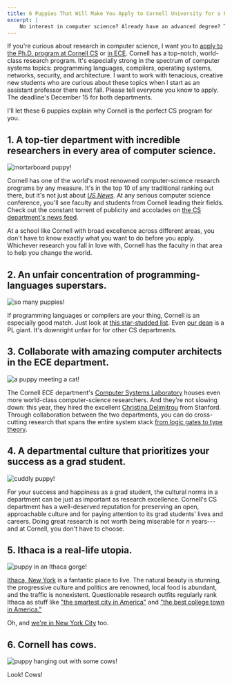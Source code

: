 ```yaml
---
title: 6 Puppies That Will Make You Apply to Cornell University for a Ph.D. in Computer Science
excerpt: |
    No interest in computer science? Already have an advanced degree? These puppies don't care! Be careful before you click; you'll be preparing your application materials before you get to #4.
---
```

If you're curious about research in computer science, I want you to [apply to the Ph.D. program at Cornell CS][csapply] or [in ECE][eceapply].
Cornell has a top-notch, world-class research program.
It's especially strong in the spectrum of computer systems topics: programming languages, compilers, operating systems, networks, security, and architecture.
I want to work with tenacious, creative new students who are curious about these topics when I start as an assistant professor there next fall.
Please tell everyone you know to apply.
The deadline's December 15 for both departments.

I'll let these 6 puppies explain why Cornell is the perfect CS program for you.

[csapply]: https://www.cs.cornell.edu/phd/admissions#application
[eceapply]: http://www.ece.cornell.edu/ece/academics/graduate/phd/admission.cfm

## 1. A top-tier department with incredible researchers in every area of computer science.

<img class="img-responsive" src="{{site.base}}/media/puppies/1.jpg" alt="mortarboard puppy!">

Cornell has one of the world's most renowned computer-science research programs by any measure.
It's in the top 10 of any traditional ranking out there, but it's not just about [*US News*][usnews].
At any serious computer science conference, you'll see faculty and students from Cornell leading their fields.
Check out the constant torrent of publicity and accolades on [the CS department's news feed][csnews].

At a school like Cornell with broad excellence across different areas, you don't have to know exactly what you want to do before you apply.
Whichever research you fall in love with, Cornell has the faculty in that area to help you change the world.

[usnews]: http://grad-schools.usnews.rankingsandreviews.com/best-graduate-schools/top-science-schools/computer-science-rankings
[csnews]: http://www.cs.cornell.edu/information/news

## 2. An unfair concentration of programming-languages superstars.

<img class="img-responsive" src="{{site.base}}/media/puppies/2.jpg" alt="so many puppies!">

If programming languages or compilers are your thing, Cornell is an especially good match.
Just look at [this star-studded list][plfac].
Even [our dean][greg] is a PL giant.
It's downright unfair for for other CS departments.

[plfac]: https://www.cs.cornell.edu/research/lang
[greg]: http://www.cs.cornell.edu/~jgm/

## 3. Collaborate with amazing computer architects in the ECE department.

<img class="img-responsive" src="{{site.base}}/media/puppies/3.gif" alt="a puppy meeting a cat!">

The Cornell ECE department's [Computer Systems Laboratory][csl] houses even more world-class computer-science researchers.
And they're not slowing down: this year, they hired the excellent [Christina Delimitrou][delimitrou] from Stanford.
Through collaboration between the two departments, you can do cross-cutting research that spans the entire system stack [from logic gates to type theory][secverilog].

[csl]: http://www.csl.cornell.edu
[delimitrou]: http://web.stanford.edu/~cdel/
[secverilog]: http://www.cs.cornell.edu/andru/papers/asplos15/asplos15.pdf

## 4. A departmental culture that prioritizes your success as a grad student.

<img class="img-responsive" src="{{site.base}}/media/puppies/4.jpg" alt="cuddly puppy!">

For your success and happiness as a grad student, the cultural norms in a department can be just as important as research excellence.
Cornell's CS department has a well-deserved reputation for preserving an open, approachable culture and for paying attention to its grad students' lives and careers.
Doing great research is not worth being miserable for *n* years---and at Cornell, you don't have to choose.

## 5. Ithaca is a real-life utopia.

<img class="img-responsive" src="{{site.base}}/media/puppies/5.jpg" alt="puppy in an Ithaca gorge!">

[Ithaca, New York][ithaca] is a fantastic place to live.
The natural beauty is stunning, the progressive culture and politics are renowned, local food is abundant, and the traffic is nonexistent.
Questionable research outfits regularly rank Ithaca as stuff like ["the smartest city in America"][sm]
and ["the best college town in America."][ct]

Oh, and [we're in New York City][tech] too.

[tech]: http://tech.cornell.edu
[ithaca]: https://en.wikipedia.org/wiki/Ithaca,_New_York
[ct]: http://www.businessinsider.com/ithaca-is-the-best-college-town-in-america-2014-10?op=1
[sm]: http://venturebeat.com/2013/06/25/smartest-cities-in-america/

## 6. Cornell has cows.

<img class="img-responsive" src="{{site.base}}/media/puppies/6.jpg" alt="puppy hanging out with some cows!">

Look! Cows!
